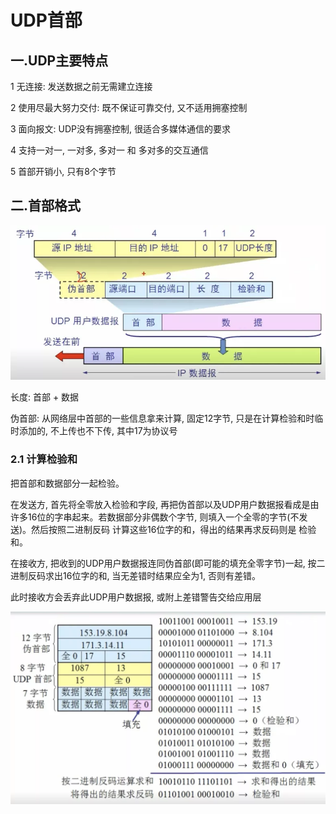 # UDP首部

## 一.UDP主要特点

1 无连接: 发送数据之前无需建立连接

2 使用尽最大努力交付: 既不保证可靠交付, 又不适用拥塞控制

3 面向报文: UDP没有拥塞控制, 很适合多媒体通信的要求

4 支持一对一, 一对多, 多对一 和 多对多的交互通信

5 首部开销小, 只有8个字节

## 二.首部格式

![UDP首部-1.webp](UDP首部-1.webp)

长度: 首部 + 数据

伪首部: 从网络层中首部的一些信息拿来计算, 固定12字节, 只是在计算检验和时临时添加的, 不上传也不下传, 其中17为协议号

### 2.1 计算检验和

把首部和数据部分一起检验。

在发送方, 首先将全零放入检验和字段, 再把伪首部以及UDP用户数据报看成是由许多16位的字串起来。若数据部分非偶数个字节, 则填入一个全零的字节(不发送)。然后按照二进制反码
计算这些16位字的和，得出的结果再求反码则是 检验和。

在接收方, 把收到的UDP用户数据报连同伪首部(即可能的填充全零字节)一起, 按二进制反码求出16位字的和, 当无差错时结果应全为1, 否则有差错。

此时接收方会丢弃此UDP用户数据报, 或附上差错警告交给应用层

![UDP首部-2.webp](UDP首部-2.webp)
